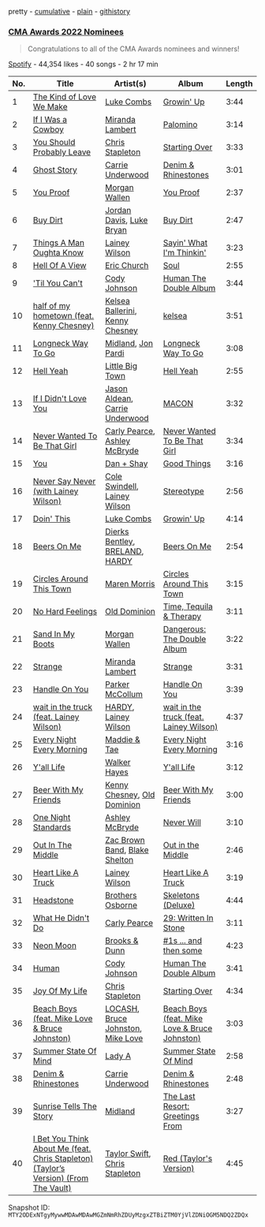 pretty - [cumulative](/playlists/cumulative/37i9dQZF1DX8ZfTXESa5KP.md) - [plain](/playlists/plain/37i9dQZF1DX8ZfTXESa5KP) - [githistory](https://github.githistory.xyz/mackorone/spotify-playlist-archive/blob/main/playlists/plain/37i9dQZF1DX8ZfTXESa5KP)

### [CMA Awards 2022 Nominees](https://open.spotify.com/playlist/37i9dQZF1DX8ZfTXESa5KP)

> Congratulations to all of the CMA Awards nominees and winners!

[Spotify](https://open.spotify.com/user/spotify) - 44,354 likes - 40 songs - 2 hr 17 min

| No. | Title | Artist(s) | Album | Length |
|---|---|---|---|---|
| 1 | [The Kind of Love We Make](https://open.spotify.com/track/48UKTR66uUOT9LaUvooTNx) | [Luke Combs](https://open.spotify.com/artist/718COspgdWOnwOFpJHRZHS) | [Growin' Up](https://open.spotify.com/album/1m9DVgV0kEBiVZ4ElhJEte) | 3:44 |
| 2 | [If I Was a Cowboy](https://open.spotify.com/track/7eqCfMp6Lle7Ij3QjOwrya) | [Miranda Lambert](https://open.spotify.com/artist/66lH4jAE7pqPlOlzUKbwA0) | [Palomino](https://open.spotify.com/album/69z5d2iu6PdaRZWvx8YVUl) | 3:14 |
| 3 | [You Should Probably Leave](https://open.spotify.com/track/2UikqkwBv7aIvlixeVXHWt) | [Chris Stapleton](https://open.spotify.com/artist/4YLtscXsxbVgi031ovDDdh) | [Starting Over](https://open.spotify.com/album/0sOeI7pbAmIc8aDFyvkBUW) | 3:33 |
| 4 | [Ghost Story](https://open.spotify.com/track/3MpZM408Ly3jq76tF9OmZu) | [Carrie Underwood](https://open.spotify.com/artist/4xFUf1FHVy696Q1JQZMTRj) | [Denim & Rhinestones](https://open.spotify.com/album/2owWAe2Sg7kh14s1JzR67u) | 3:01 |
| 5 | [You Proof](https://open.spotify.com/track/5uU1uuyaUIBOiiUSQG7Wl3) | [Morgan Wallen](https://open.spotify.com/artist/4oUHIQIBe0LHzYfvXNW4QM) | [You Proof](https://open.spotify.com/album/2ORO3nNnFXxsvz9Pcd9RdI) | 2:37 |
| 6 | [Buy Dirt](https://open.spotify.com/track/69AIpwGNLxr4qS1X5ynx60) | [Jordan Davis](https://open.spotify.com/artist/77kULmXAQ6vWer7IIHdGzI), [Luke Bryan](https://open.spotify.com/artist/0BvkDsjIUla7X0k6CSWh1I) | [Buy Dirt](https://open.spotify.com/album/2y9DFhTWC7QQJMvygK0TzO) | 2:47 |
| 7 | [Things A Man Oughta Know](https://open.spotify.com/track/5QS8PNEWbqTEZyQ6e9ZbJf) | [Lainey Wilson](https://open.spotify.com/artist/6tPHARSq45lQ8BSALCfkFC) | [Sayin' What I'm Thinkin'](https://open.spotify.com/album/3I0SEplNpqsPfnLVZsNPif) | 3:23 |
| 8 | [Hell Of A View](https://open.spotify.com/track/4mXGooManGPH6xAWRAtRJU) | [Eric Church](https://open.spotify.com/artist/2IvkS5MXK0vPGnwyJsrEyV) | [Soul](https://open.spotify.com/album/4MRgsu0MBuBHzMhTLBgnNz) | 2:55 |
| 9 | ['Til You Can't](https://open.spotify.com/track/4k3lPl8YTKuY8c1HelVnm3) | [Cody Johnson](https://open.spotify.com/artist/6zLBxLdl60ekBLpawtT63I) | [Human The Double Album](https://open.spotify.com/album/3og8X1LYiVq3nPdMxpM9Wb) | 3:44 |
| 10 | [half of my hometown \(feat\. Kenny Chesney\)](https://open.spotify.com/track/1yRke3PmsyFrYlFZOAkABk) | [Kelsea Ballerini](https://open.spotify.com/artist/3RqBeV12Tt7A8xH3zBDDUF), [Kenny Chesney](https://open.spotify.com/artist/3grHWM9bx2E9vwJCdlRv9O) | [kelsea](https://open.spotify.com/album/11sr6VmBTa9Tkzwte11LDZ) | 3:51 |
| 11 | [Longneck Way To Go](https://open.spotify.com/track/5GZpFMMargJUqhbLoI94Tz) | [Midland](https://open.spotify.com/artist/1DTZRmlVZBxx2wRQBtx6yi), [Jon Pardi](https://open.spotify.com/artist/4MoAOfV4ROWofLG3a3hhBN) | [Longneck Way To Go](https://open.spotify.com/album/37OKIJQT1W3fjkPkY6kyjg) | 3:08 |
| 12 | [Hell Yeah](https://open.spotify.com/track/0BkzrrQUzJhCAFk3Pq7g29) | [Little Big Town](https://open.spotify.com/artist/3CygdxquGHurS7f9LjNLkv) | [Hell Yeah](https://open.spotify.com/album/0IqcqqXBaXwUx1IV2jHb6I) | 2:55 |
| 13 | [If I Didn't Love You](https://open.spotify.com/track/1WQ40xJSvgDmD9K7ckJwux) | [Jason Aldean](https://open.spotify.com/artist/3FfvYsEGaIb52QPXhg4DcH), [Carrie Underwood](https://open.spotify.com/artist/4xFUf1FHVy696Q1JQZMTRj) | [MACON](https://open.spotify.com/album/2cydSJJLXu2TtP9VoOnGn4) | 3:32 |
| 14 | [Never Wanted To Be That Girl](https://open.spotify.com/track/3TuMOIzXkhKFDNHyQ7Mo8J) | [Carly Pearce](https://open.spotify.com/artist/4sIl4BTo9l9KqEi0Y3RE72), [Ashley McBryde](https://open.spotify.com/artist/371jpyGdoChzUASOIG2ECV) | [Never Wanted To Be That Girl](https://open.spotify.com/album/3dmVohUADaRH81z0AETGev) | 3:34 |
| 15 | [You](https://open.spotify.com/track/2xPV95cfbyusygMTxpa3SW) | [Dan + Shay](https://open.spotify.com/artist/7z5WFjZAIYejWy0NI5lv4T) | [Good Things](https://open.spotify.com/album/7L8IHgiomfEpxOm61vgPTm) | 3:16 |
| 16 | [Never Say Never \(with Lainey Wilson\)](https://open.spotify.com/track/3iYEsBl8NBq1o1j5uY2Noe) | [Cole Swindell](https://open.spotify.com/artist/1mfDfLsMxYcOOZkzBxvSVW), [Lainey Wilson](https://open.spotify.com/artist/6tPHARSq45lQ8BSALCfkFC) | [Stereotype](https://open.spotify.com/album/5UgaQfAOaOdfLxFClw8EWa) | 2:56 |
| 17 | [Doin' This](https://open.spotify.com/track/6TpyujRefwsflWFXbmjVpj) | [Luke Combs](https://open.spotify.com/artist/718COspgdWOnwOFpJHRZHS) | [Growin' Up](https://open.spotify.com/album/1m9DVgV0kEBiVZ4ElhJEte) | 4:14 |
| 18 | [Beers On Me](https://open.spotify.com/track/19ZzEzb4BVK1wVO4brrmZz) | [Dierks Bentley](https://open.spotify.com/artist/7x8nK0m0cP2ksQf0mjWdPS), [BRELAND](https://open.spotify.com/artist/0C86lmpnwiyLDUiyo4d0P1), [HARDY](https://open.spotify.com/artist/5QNm7E7RU2m64l6Gliu8Oy) | [Beers On Me](https://open.spotify.com/album/5MCXOrCsU3R1xQ3kLI4oXM) | 2:54 |
| 19 | [Circles Around This Town](https://open.spotify.com/track/13G5xv1wUKvJYbK0wYmioN) | [Maren Morris](https://open.spotify.com/artist/6WY7D3jk8zTrHtmkqqo5GI) | [Circles Around This Town](https://open.spotify.com/album/2MeNs8IOs7udC2CuiFKmlZ) | 3:15 |
| 20 | [No Hard Feelings](https://open.spotify.com/track/3YaycOQk7PoQpl7YdvmWdX) | [Old Dominion](https://open.spotify.com/artist/6y8XlgIV8BLlIg1tT1R10i) | [Time, Tequila & Therapy](https://open.spotify.com/album/1yjrtwm2ru1qPGBPBUDE0x) | 3:11 |
| 21 | [Sand In My Boots](https://open.spotify.com/track/0uRrG2jRR5tuifsYIJHEao) | [Morgan Wallen](https://open.spotify.com/artist/4oUHIQIBe0LHzYfvXNW4QM) | [Dangerous: The Double Album](https://open.spotify.com/album/6JlCkqkqobGirPsaleJpFr) | 3:22 |
| 22 | [Strange](https://open.spotify.com/track/7hI55ccDQBFpkNXYByCdUk) | [Miranda Lambert](https://open.spotify.com/artist/66lH4jAE7pqPlOlzUKbwA0) | [Strange](https://open.spotify.com/album/4vneC29twpGq58PsT0toQJ) | 3:31 |
| 23 | [Handle On You](https://open.spotify.com/track/6Qpfsw8OS5HW5XxgmXYLWS) | [Parker McCollum](https://open.spotify.com/artist/0Z8XVUAOBPM4x12wKnFHEQ) | [Handle On You](https://open.spotify.com/album/65UKRbP97zWe5gBZ48jBkR) | 3:39 |
| 24 | [wait in the truck \(feat\. Lainey Wilson\)](https://open.spotify.com/track/7trjNYF5ek7zX4GKSHQZbP) | [HARDY](https://open.spotify.com/artist/5QNm7E7RU2m64l6Gliu8Oy), [Lainey Wilson](https://open.spotify.com/artist/6tPHARSq45lQ8BSALCfkFC) | [wait in the truck \(feat\. Lainey Wilson\)](https://open.spotify.com/album/2WEFdKzGuoE8eVWCqeC5SA) | 4:37 |
| 25 | [Every Night Every Morning](https://open.spotify.com/track/4qbibbQ1yK0rPl0JUJS0bz) | [Maddie & Tae](https://open.spotify.com/artist/34bhyY8jfKez7uKakMfy4y) | [Every Night Every Morning](https://open.spotify.com/album/5T5eTFklQfQHczrSfV7qej) | 3:16 |
| 26 | [Y'all Life](https://open.spotify.com/track/1KHCFA1Wb1MYQi4WQIYqrm) | [Walker Hayes](https://open.spotify.com/artist/7sKxqpSqbIzphAKAhrqvlf) | [Y'all Life](https://open.spotify.com/album/50v40WMdEdqVFy9stzuW3y) | 3:12 |
| 27 | [Beer With My Friends](https://open.spotify.com/track/5nWsaKPbHG8UpBqkaBJGrE) | [Kenny Chesney](https://open.spotify.com/artist/3grHWM9bx2E9vwJCdlRv9O), [Old Dominion](https://open.spotify.com/artist/6y8XlgIV8BLlIg1tT1R10i) | [Beer With My Friends](https://open.spotify.com/album/3ym8GZ68Y6ufLMkVrp4KUQ) | 3:00 |
| 28 | [One Night Standards](https://open.spotify.com/track/47qZzTLLJcuD69AIKnquo4) | [Ashley McBryde](https://open.spotify.com/artist/371jpyGdoChzUASOIG2ECV) | [Never Will](https://open.spotify.com/album/0GETdJ0C2pHIqCFLoUa0rP) | 3:10 |
| 29 | [Out In The Middle](https://open.spotify.com/track/1pbUfl4W9KtQ5hNkT6RiXp) | [Zac Brown Band](https://open.spotify.com/artist/6yJCxee7QumYr820xdIsjo), [Blake Shelton](https://open.spotify.com/artist/1UTPBmNbXNTittyMJrNkvw) | [Out in the Middle](https://open.spotify.com/album/3MVvgTvhFQrHXE6coxwl6I) | 2:46 |
| 30 | [Heart Like A Truck](https://open.spotify.com/track/5ZCjp56T8J6d7amJyFSzrI) | [Lainey Wilson](https://open.spotify.com/artist/6tPHARSq45lQ8BSALCfkFC) | [Heart Like A Truck](https://open.spotify.com/album/5NRfYTHlDOZ9poFHN2pVQo) | 3:19 |
| 31 | [Headstone](https://open.spotify.com/track/21ZQamVjLP7lLrJ2wUshfu) | [Brothers Osborne](https://open.spotify.com/artist/39NR3AUhpbbqKM33vWn2fp) | [Skeletons \(Deluxe\)](https://open.spotify.com/album/2xXJINeBLHwdFzQECIJuUM) | 4:44 |
| 32 | [What He Didn't Do](https://open.spotify.com/track/5OLaVCAM2pqg7X9mAM2W8M) | [Carly Pearce](https://open.spotify.com/artist/4sIl4BTo9l9KqEi0Y3RE72) | [29: Written In Stone](https://open.spotify.com/album/5lwUnuV4PJekfTcYIbkq6a) | 3:11 |
| 33 | [Neon Moon](https://open.spotify.com/track/3EUl8M6SzxZl03NPkB8mUd) | [Brooks & Dunn](https://open.spotify.com/artist/0XKOBt59crntr7HQXXO8Yz) | [\#1s ..\. and then some](https://open.spotify.com/album/1ZXM9jY3Bsg12KXgwftBrO) | 4:23 |
| 34 | [Human](https://open.spotify.com/track/5AihIu9yF3flkw1jFMyfwW) | [Cody Johnson](https://open.spotify.com/artist/6zLBxLdl60ekBLpawtT63I) | [Human The Double Album](https://open.spotify.com/album/3og8X1LYiVq3nPdMxpM9Wb) | 3:41 |
| 35 | [Joy Of My Life](https://open.spotify.com/track/4EuaDcxHmHKS6gZ5iuGba0) | [Chris Stapleton](https://open.spotify.com/artist/4YLtscXsxbVgi031ovDDdh) | [Starting Over](https://open.spotify.com/album/0sOeI7pbAmIc8aDFyvkBUW) | 4:34 |
| 36 | [Beach Boys \(feat\. Mike Love & Bruce Johnston\)](https://open.spotify.com/track/3oxOe0e2fDhLoblIAxWa1o) | [LOCASH](https://open.spotify.com/artist/5IcGbIAgdns0R5EJKHMjCQ), [Bruce Johnston](https://open.spotify.com/artist/0yiSGGu3grpaH56F9znIeU), [Mike Love](https://open.spotify.com/artist/7lIlJTlWaSIBTMJxpIvd8f) | [Beach Boys \(feat\. Mike Love & Bruce Johnston\)](https://open.spotify.com/album/3r8lnwwavbBwzIo4nGassa) | 3:03 |
| 37 | [Summer State Of Mind](https://open.spotify.com/track/6bFTHHpjZJWrJHzFvRheLg) | [Lady A](https://open.spotify.com/artist/32WkQRZEVKSzVAAYqukAEA) | [Summer State Of Mind](https://open.spotify.com/album/0aRJ1xrnmJnP7RAm1qKo3g) | 2:58 |
| 38 | [Denim & Rhinestones](https://open.spotify.com/track/3gC7D3VOB6zIeMG6lVNuTY) | [Carrie Underwood](https://open.spotify.com/artist/4xFUf1FHVy696Q1JQZMTRj) | [Denim & Rhinestones](https://open.spotify.com/album/2owWAe2Sg7kh14s1JzR67u) | 2:48 |
| 39 | [Sunrise Tells The Story](https://open.spotify.com/track/1fCl1BY97PPNnac9oewVBJ) | [Midland](https://open.spotify.com/artist/1DTZRmlVZBxx2wRQBtx6yi) | [The Last Resort: Greetings From](https://open.spotify.com/album/6qURbeUcbhHdGXDAUzZcag) | 3:27 |
| 40 | [I Bet You Think About Me \(feat\. Chris Stapleton\) \(Taylor’s Version\) \(From The Vault\)](https://open.spotify.com/track/4CkgMiMqZ5JzW9iYXSTMTL) | [Taylor Swift](https://open.spotify.com/artist/06HL4z0CvFAxyc27GXpf02), [Chris Stapleton](https://open.spotify.com/artist/4YLtscXsxbVgi031ovDDdh) | [Red \(Taylor's Version\)](https://open.spotify.com/album/6kZ42qRrzov54LcAk4onW9) | 4:45 |

Snapshot ID: `MTY2ODExNTgyMywwMDAwMDAwMGZmNmRhZDUyMzgxZTBiZTM0YjVlZDNiOGM5NDQ2ZDQx`
